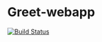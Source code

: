 # Greet-webapp
[![Build Status](https://app.travis-ci.com/Cekiso/greetingwebapp.svg?branch=master)](https://app.travis-ci.com/Cekiso/greetingwebapp)
